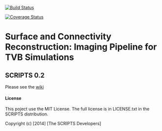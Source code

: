 [![Build Status](https://travis-ci.org/timpx/scripts.svg?branch=nipype)](https://travis-ci.org/timpx/scripts)

[![Coverage Status](https://coveralls.io/repos/timpx/scripts/badge.svg?branch=master&service=github)](https://coveralls.io/github/timpx/scripts?branch=master)

# Surface and Connectivity Reconstruction: Imaging Pipeline for TVB Simulations
## SCRIPTS 0.2
 
Please see the [wiki](https://github.com/timpx/scripts/wiki)

#### License
This poject use the MIT License.
The full license is in LICENSE.txt in the SCRIPTS distribution.

Copyright (c) [2014] [The SCRIPTS Developers]


